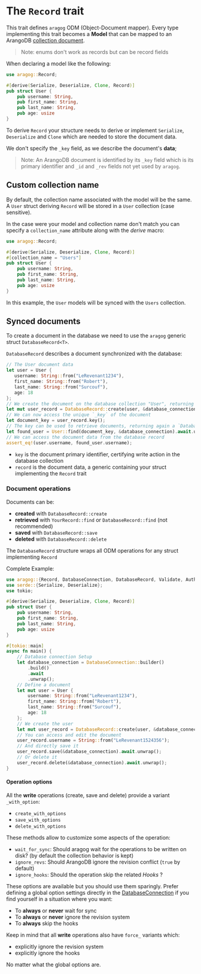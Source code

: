 # The `Record` trait

This trait defines `aragog` ODM (Object-Document mapper).
Every type implementing this trait becomes a **Model** that can be mapped to an ArangoDB [collection document](https://www.arangodb.com/docs/stable/data-modeling-documents-document-methods.html#document).

> Note: enums don't work as records but can be record fields

When declaring a model like the following:

```rust
use aragog::Record;

#[derive(Serialize, Deserialize, Clone, Record)]
pub struct User {
    pub username: String,
    pub first_name: String,
    pub last_name: String,
    pub age: usize
}
```

To derive `Record` your structure needs to derive or implement `Serialize`, `Deserialize` and  `Clone` which are needed
to store the document data.

We don't specify the `_key` field, as we describe the document's **data**;

> Note: An ArangoDB document is identified by its `_key` field which is its primary identifier and `_id` and `_rev` fields not yet used by `aragog`.

## Custom collection name

By default, the collection name associated with the model will be the same. A `User` struct deriving `Record` will be stored in a `User` collection (case sensitive).

In the case were your model and collection name don't match you can specify a `collection_name` attribute along with the *derive* macro:

```rust
use aragog::Record;

#[derive(Serialize, Deserialize, Clone, Record)]
#[collection_name = "Users"]
pub struct User {
    pub username: String,
    pub first_name: String,
    pub last_name: String,
    pub age: usize
}
```

In this example, the `User` models will be synced with the `Users` collection.

## Synced documents

To create a document in the database we need to use the `aragog` generic struct `DatabaseRecord<T>`.

`DatabaseRecord` describes a document synchronized with the database:

 ```rust
// The User document data
let user = User {
    username: String::from("LeRevenant1234"),
    first_name: String::from("Robert"),
    last_name: String::from("Surcouf"),
    age: 18
};
// We create the document on the database collection "User", returning a `DatabaseRecord<User>`
let mut user_record = DatabaseRecord::create(user, &database_connection).await.unwrap();
// We can now access the unique `_key` of the document
let document_key = user_record.key();
// The key can be used to retrieve documents, returning again a `DatabaseRecord<User>`
let found_user = User::find(document_key, &database_connection).await.unwrap();
// We can access the document data from the database record
assert_eq!(user.username, found_user.username);
 ```

- `key` is the document primary identifier, certifying write action in the database collection
- `record` is the document data, a generic containing your struct implementing the `Record` trait

### Document operations

Documents can be:

- **created** with `DatabaseRecord::create`
- **retrieved** with `YourRecord::find` or `DatabaseRecord::find` (not recommended)
- **saved** with `DatabaseRecord::save`
- **deleted** with `DatabaseRecord::delete`

The `DatabaseRecord` structure wraps all ODM operations for any struct implementing `Record`

Complete Example:
 ```rust
 use aragog::{Record, DatabaseConnection, DatabaseRecord, Validate, AuthMode};
 use serde::{Serialize, Deserialize};
 use tokio;

 #[derive(Serialize, Deserialize, Clone, Record)]
 pub struct User {
     pub username: String,
     pub first_name: String,
     pub last_name: String,
     pub age: usize
 }

 #[tokio::main]
 async fn main() {
     // Database connection Setup
     let database_connection = DatabaseConnection::builder()
         .build()
         .await
         .unwrap();
     // Define a document
     let mut user = User {
         username: String::from("LeRevenant1234"),
         first_name: String::from("Robert"),
         last_name: String::from("Surcouf"),
         age: 18
     };
     // We create the user
     let mut user_record = DatabaseRecord::create(user, &database_connection).await.unwrap();
     // You can access and edit the document
     user_record.username = String::from("LeRevenant1524356");
     // And directly save it
     user_record.save(&database_connection).await.unwrap();
     // Or delete it
     user_record.delete(&database_connection).await.unwrap();
 }
 ```

#### Operation options

All the **write** operations (create, save and delete) provide a variant `_with_option`:
- `create_with_options`
- `save_with_options`
- `delete_with_options`

These methods allow to customize some aspects of the operation:
- `wait_for_sync`: Should aragog wait for the operations to be written on disk? (by default the collection behavior is kept)
- `ignore_revs`: Should ArangoDB ignore the revision conflict (`true` by default)
- `ignore_hooks`: Should the operation skip the related *Hooks* ?

These options are available but you should use them sparingly. Prefer defining a global option settings directly
in the [DatabaseConnection](../init/db_connection.md) if you find yourself in a situation where you want:
- To **always** or **never** wait for sync
- To **always** or **never** ignore the revision system
- To **always** skip the hooks

Keep in mind that all **write** operations also have `force_` variants which:
- explicitly ignore the revision system
- explicitly ignore the hooks

No matter what the global options are.